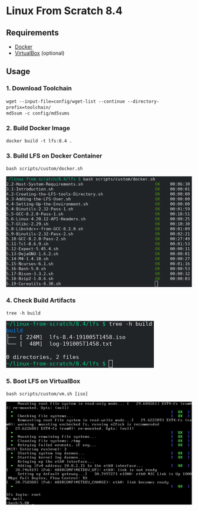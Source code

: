 # Linux From Scratch 8.4

## Requirements
* [Docker](https://docs.docker.com/install/)
* [VirtualBox](https://www.virtualbox.org/wiki/Downloads) (optional)

## Usage
### 1. Download Toolchain
```Shell
wget --input-file=config/wget-list --continue --directory-prefix=toolchain/
md5sum -c config/md5sums
```

### 2. Build Docker Image
```Shell
docker build -t lfs:8.4 .
```

### 3. Build LFS on Docker Container
```Shell
bash scripts/custom/docker.sh
```
![build example](https://raw.githubusercontent.com/gabriel376/linux-from-scratch/master/8.4/lfs/img/build.jpg)

### 4. Check Build Artifacts
```Shell
tree -h build
```
![artifacts example](https://raw.githubusercontent.com/gabriel376/linux-from-scratch/master/8.4/lfs/img/artifacts.jpg)

### 5. Boot LFS on VirtualBox
```Shell
bash scripts/custom/vm.sh [iso]
```
![boot example](https://raw.githubusercontent.com/gabriel376/linux-from-scratch/master/8.4/lfs/img/boot.jpg)
